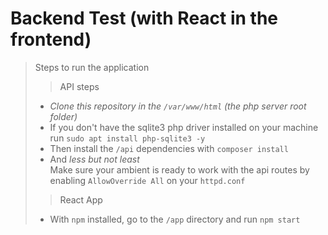 # Backend Test (with React in the frontend)
> Steps to run the application
> > API steps
> - *Clone this repository in the `/var/www/html` (the php server root folder)*
> - If you don't have the sqlite3 php driver installed on your machine run `sudo apt install php-sqlite3 -y`
> - Then install the `/api` dependencies with ``composer install``
> - And *less but not least*
>  <br>Make sure your ambient is ready to work with the api routes by enabling `AllowOverride All` on your `httpd.conf`
> > React App
> - With `npm` installed, go to the `/app` directory and run `npm start`
